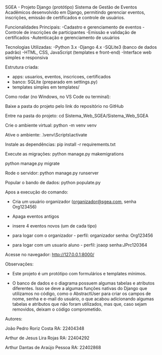 SGEA - Projeto Django (protótipo)
Sistema de Gestão de Eventos Acadêmicos desenvolvido em Django, permitindo gerenciar eventos, inscrições, emissão de certificados e controle de usuários.

Funcionalidades Principais:
-Cadastro e gerenciamento de eventos
-Controle de inscrições de participantes
-Emissão e validação de certificados
-Autenticação e gerenciamento de usuários

Tecnologias Utilizadas:
-Python 3.x
-Django 4.x
-SQLite3 (banco de dados padrão)
-HTML, CSS, JavaScript (templates e front-end)
-Interface web simples e responsiva

Estrutura criada:
- apps: usuarios, eventos, inscricoes, certificados
- banco: SQLite (preparado em settings.py)
- templates simples em templates/

Como rodar (no Windows, no VS Code ou terminal):

Baixe a pasta do projeto pelo link do repositório no GitHub

Entre na pasta do projeto:
cd Sistema_Web_SGEA/Sistema_Web_SGEA


Crie o ambiente virtual:
python -m venv venv


Ative o ambiente:
.\venv\Scripts\activate


Instale as dependências:
pip install -r requirements.txt


Execute as migrações:
python manage.py makemigrations

python manage.py migrate


Rode o servidor:
python manage.py runserver

Popular o bando de dados:
python populate.py

Apos a execução do comando:
- Cria um usuário organizador (organizador@sgea.com, senha Org123456)
- Apaga eventos antigos
- insere 4 eventos novos (um de cada tipo)
- para logar com o organizador -
  perfil: organizador
  senha: Org123456

- para logar com um usuario aluno -
    perfil: joaop
    senha:JPrc120364

Acesse no navegador:
http://127.0.0.1:8000/

Observações:
- Este projeto é um protótipo com formulários e templates mínimos.

- O banco de dados e o diagrama possuem algumas tabelas e atributos diferentes. Isso se deve a algumas funções nativas do Django que utilizamos no código, como o AbstractUser para criar os campos de nome, senha e e-mail do usuário, o que acabou adicionando algumas tabelas e atributos que não foram utilizados, mas que, caso sejam removidos, deixam o código comprometido.


Autores:

João Pedro Roriz Costa
RA: 22404348

Arthur de Jesus Lira Rojas
RA: 22404292

Arthur Dantas de Araújo Pessoa
RA: 22402868
